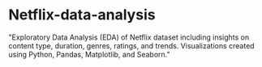 # Netflix-data-analysis
"Exploratory Data Analysis (EDA) of Netflix dataset including insights on content type, duration, genres, ratings, and trends. Visualizations created using Python, Pandas, Matplotlib, and Seaborn."
